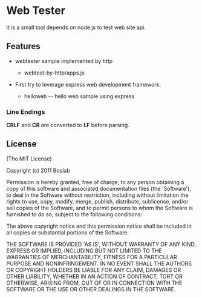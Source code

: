 # Web Tester

 It is a small tool depends on node.js to test web site api.

## Features

- webtester sample implemented by http
   - webtest-by-http/apps.js

-  First try to leverage express web development framework.
   - helloweb -- hello web sample using express


### Line Endings

**CRLF** and **CR** are converted to **LF** before parsing.

## License 

(The MIT License)

Copyright (c) 2011 Boslab

Permission is hereby granted, free of charge, to any person obtaining
a copy of this software and associated documentation files (the
'Software'), to deal in the Software without restriction, including
without limitation the rights to use, copy, modify, merge, publish,
distribute, sublicense, and/or sell copies of the Software, and to
permit persons to whom the Software is furnished to do so, subject to
the following conditions:

The above copyright notice and this permission notice shall be
included in all copies or substantial portions of the Software.

THE SOFTWARE IS PROVIDED 'AS IS', WITHOUT WARRANTY OF ANY KIND,
EXPRESS OR IMPLIED, INCLUDING BUT NOT LIMITED TO THE WARRANTIES OF
MERCHANTABILITY, FITNESS FOR A PARTICULAR PURPOSE AND NONINFRINGEMENT.
IN NO EVENT SHALL THE AUTHORS OR COPYRIGHT HOLDERS BE LIABLE FOR ANY
CLAIM, DAMAGES OR OTHER LIABILITY, WHETHER IN AN ACTION OF CONTRACT,
TORT OR OTHERWISE, ARISING FROM, OUT OF OR IN CONNECTION WITH THE
SOFTWARE OR THE USE OR OTHER DEALINGS IN THE SOFTWARE.
